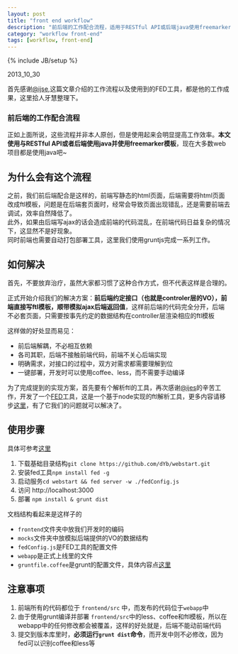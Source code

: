 ```yaml
---
layout: post
title: "front end workflow"
description: "前后端的工作配合流程，适用于RESTful API或后端java使用freemarker模板"
category: "workflow front-end"
tags: [workflow, front-end]
---
```

{% include JB/setup %}

2013_10_30

首先感谢[@ijse](http://www.ijser.cn/),这篇文章介绍的工作流程以及使用到的FED工具，都是他的工作成果，这里拾人牙慧整理下。

### 前后端的工作配合流程

正如上面所说，这些流程并非本人原创，但是使用起来会明显提高工作效率。**本文使用与RESTful API或者后端使用java并使用freemarker模板**，现在大多数web项目都是使用java吧~  

## 为什么会有这个流程

  之前，我们前后端配合是这样的，前端写静态的html页面，后端需要将html页面改成ftl模板，问题是在后端套页面时，经常会导致页面出现错乱，还是需要前端去调试，效率自然降低了。  
  此外，如果由后端写ajax的话会造成前端的代码混乱，在前端代码日益复杂的情况下，这显然不是好现象。  
  同时前端也需要自动打包部署工具，这里我们使用gruntjs完成一系列工作。

## 如何解决

首先，不要放弃治疗，虽然大家都习惯了这种合作方式，但不代表这样是合理的。  

正式开始介绍我们的解决方案：**前后端约定接口（也就是controler层的VO），前端直接写ftl模板，顺带模拟ajax后端返回值**，这样前后端的代码完全分开，后端不必套页面，只需要按事先约定的数据结构在controller层渲染相应的ftl模板  

这样做的好处显而易见：

*	前后端解耦，不必相互依赖
*	各司其职，后端不接触前端代码，前端不关心后端实现
*	明确需求，对接口的过程中，双方对需求都需要理解到位
*	一键部署，开发时可以使用coffee、less，而不需要手动编译

为了完成提到的实现方案，首先要有个解析ftl的工具，再次感谢[@ijes](http://www.ijser.cn/)的辛苦工作，开发了一个[FED](https://github.com/ijse/FED)工具，这是一个基于node实现的ftl解析工具，更多内容请移步[这里](https://github.com/ijse/FED/wiki)，有了它我们的问题就可以解决了。

## 使用步骤
具体可参考[这里](https://github.com/dYb/webstart)

1.	下载基础目录结构`git clone https://github.com/dYb/webstart.git`
2.	安装fed工具`npm install fed -g`
3.	启动服务`cd webstart && fed server -w ./fedConfig.js`
4.	访问 http://localhost:3000
5.  部署 `npm install & grunt dist`

文档结构看起来是这样子的  

*	`frontend`文件夹中放我们开发时的编码
*	`mocks`文件夹中放模拟后端提供的VO的数据结构
*	`fedConfig.js`是FED工具的配置文件
*	`webapp`是正式上线里的文件
*	`gruntfile.coffee`是grunt的配置文件，具体内容点[这里](https://github.com/dYb/webstart/blob/master/gruntfile.coffee)

## 注意事项

1. 前端所有的代码都位于 `frontend/src` 中，而发布的代码位于`webapp`中
2. 由于使用grunt编译并部署 `frontend/src`中的less、coffee和ftl模板，所以在webapp中的任何修改都会被覆盖，这样的好处就是，后端不能动前端代码
3. 提交到版本库里时，**必须运行`grunt dist`命令**，而开发中则不必修改，因为fed可以识别coffee和less等






